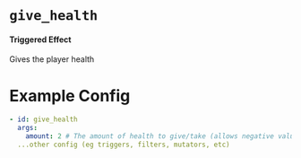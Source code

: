 # `give_health`
#### Triggered Effect

Gives the player health

# Example Config
```yaml
- id: give_health
  args:
    amount: 2 # The amount of health to give/take (allows negative values)
  ...other config (eg triggers, filters, mutators, etc)
```